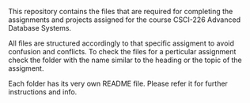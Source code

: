 This repository contains the files that are required for completing the assignments and projects assigned for the course CSCI-226 Advanced Database Systems.

All files are structured accordingly to that specific assigment to avoid confusion and conflicts. To check the files for a perticular assignment check the folder with the name similar to the heading or the topic of the assigment.

Each folder has its very own README file. Please refer it for further instructions and info.